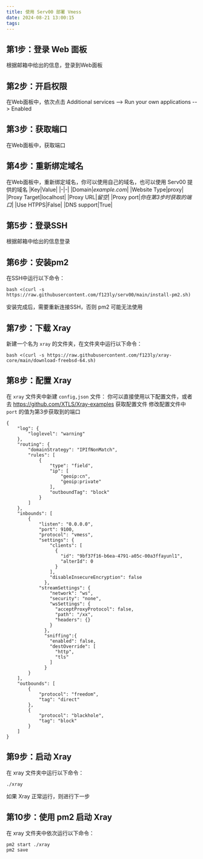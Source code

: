 ```yaml
---
title: 使用 Serv00 部署 Vmess
date: 2024-08-21 13:00:15
tags:
---
```


## 第1步：登录 Web 面板
根据邮箱中给出的信息，登录到Web面板

## 第2步：开启权限
在Web面板中，依次点击 Additional services --> Run your own applications --> Enabled

## 第3步：获取端口
在Web面板中，获取端口

## 第4步：重新绑定域名
在Web面板中，重新绑定域名，你可以使用自己的域名，也可以使用 Serv00 提供的域名
|Key|Value|
|-|-|
|Domain|*example.com*|
|Website Type|proxy|
|Proxy Target|localhost|
|Proxy URL|*留空*|
|Proxy port|*你在第3步时获取的端口*|
|Use HTPPS|False|
|DNS support|True|

## 第5步：登录SSH
根据邮箱中给出的信息登录

## 第6步：安装pm2
在SSH中运行以下命令：
``` shell
bash <(curl -s https://raw.githubusercontent.com/f123ly/serv00/main/install-pm2.sh)
```
安装完成后，需要重新连接SSH，否则 pm2 可能无法使用

## 第7步：下载 Xray
新建一个名为 `xray` 的文件夹，在文件夹中运行以下命令：
``` shell
bash <(curl -s https://raw.githubusercontent.com/f123ly/xray-core/main/download-freebsd-64.sh)
```

## 第8步：配置 Xray
在 `xray` 文件夹中新建 `config,json` 文件：
你可以直接使用以下配置文件，或者去 https://github.com/XTLS/Xray-examples 获取配置文件
修改配置文件中 `port` 的值为第3步获取到的端口
```
{
    "log": {
        "loglevel": "warning"
    },
    "routing": {
        "domainStrategy": "IPIfNonMatch",
        "rules": [
            {
                "type": "field",
                "ip": [
                    "geoip:cn",
                    "geoip:private"
                ],
                "outboundTag": "block"
            }
        ]
    },
    "inbounds": [
        {
            "listen": "0.0.0.0",
            "port": 9100,
            "protocol": "vmess",
            "settings": {
                "clients": [
                  {
                    "id": "9bf37f16-b6ea-4791-a05c-00a3ffayunl1",
                    "alterId": 0
                  }
                ],
                "disableInsecureEncryption": false
              },
            "streamSettings": {
                "network": "ws",
                "security": "none",
                "wsSettings": {
                  "acceptProxyProtocol": false,
                  "path": "/xx",
                  "headers": {}
                }
              },
              "sniffing":{
                "enabled": false,
                "destOverride": [
                  "http",
                  "tls"
                ]
              }
        }
    ],
    "outbounds": [
        {
            "protocol": "freedom",
            "tag": "direct"
        },
        {
            "protocol": "blackhole",
            "tag": "block"
        }
    ]
}
```

## 第9步：启动 Xray
在 xray 文件夹中运行以下命令：
``` shell
./xray
```
如果 Xray 正常运行，则进行下一步

## 第10步：使用 pm2 启动 Xray
在 xray 文件夹中依次运行以下命令：
``` shell
pm2 start ./xray
pm2 save
```

